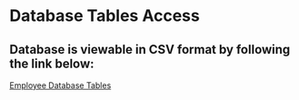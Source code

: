 # Database Tables Access

## Database is viewable in CSV format by following the link below:

[Employee Database Tables](https://1drv.ms/f/s!Arza-6xrhMB0gRHxIffmVxmERZV-?e=fF6KVm)
